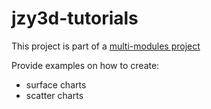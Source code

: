 jzy3d-tutorials
===================

This project is part of a <a href="https://github.com/jzy3d/jzy3d-master">multi-modules project</a>

Provide examples on how to create:
- surface charts
- scatter charts

